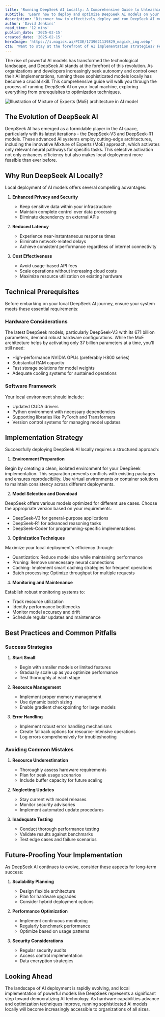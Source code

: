 ```yaml
---
title: 'Running DeepSeek AI Locally: A Comprehensive Guide to Unleashing AI Power on Your Machine'
subtitle: 'Learn how to deploy and optimize DeepSeek AI models on your local hardware'
description: 'Discover how to effectively deploy and run DeepSeek AI models on your local machine. This comprehensive guide covers everything from hardware requirements and software setup to optimization techniques and best practices for maintaining peak performance. Learn about the advantages of local AI deployment and how to avoid common pitfalls in implementation.'
author: 'David Jenkins'
read_time: '12 mins'
publish_date: '2025-02-15'
created_date: '2025-02-15'
heroImage: 'https://i.magick.ai/PIXE/1739621139829_magick_img.webp'
cta: 'Want to stay at the forefront of AI implementation strategies? Follow us on LinkedIn for regular updates on DeepSeek AI, local deployment tips, and success stories from industry practitioners!'
---
```


The rise of powerful AI models has transformed the technological landscape, and DeepSeek AI stands at the forefront of this revolution. As organizations and developers increasingly seek autonomy and control over their AI implementations, running these sophisticated models locally has become a crucial skill. This comprehensive guide will walk you through the process of running DeepSeek AI on your local machine, exploring everything from prerequisites to optimization techniques.

![Illustration of Mixture of Experts (MoE) architecture in AI model](https://i.magick.ai/PIXE/1739621139832_magick_img.webp)

## The Evolution of DeepSeek AI

DeepSeek AI has emerged as a formidable player in the AI space, particularly with its latest iterations - the DeepSeek-V3 and DeepSeek-R1 models. These advanced AI systems employ cutting-edge architectures, including the innovative Mixture of Experts (MoE) approach, which activates only relevant neural pathways for specific tasks. This selective activation not only enhances efficiency but also makes local deployment more feasible than ever before.

## Why Run DeepSeek AI Locally?

Local deployment of AI models offers several compelling advantages:

1. **Enhanced Privacy and Security**
   - Keep sensitive data within your infrastructure
   - Maintain complete control over data processing
   - Eliminate dependency on external APIs

2. **Reduced Latency**
   - Experience near-instantaneous response times
   - Eliminate network-related delays
   - Achieve consistent performance regardless of internet connectivity

3. **Cost Effectiveness**
   - Avoid usage-based API fees
   - Scale operations without increasing cloud costs
   - Maximize resource utilization on existing hardware

## Technical Prerequisites

Before embarking on your local DeepSeek AI journey, ensure your system meets these essential requirements:

### Hardware Considerations

The latest DeepSeek models, particularly DeepSeek-V3 with its 671 billion parameters, demand robust hardware configurations. While the MoE architecture helps by activating only 37 billion parameters at a time, you'll still need:

- High-performance NVIDIA GPUs (preferably H800 series)
- Substantial RAM capacity
- Fast storage solutions for model weights
- Adequate cooling systems for sustained operations

### Software Framework

Your local environment should include:

- Updated CUDA drivers
- Python environment with necessary dependencies
- Supporting libraries like PyTorch and Transformers
- Version control systems for managing model updates

## Implementation Strategy

Successfully deploying DeepSeek AI locally requires a structured approach:

1. **Environment Preparation**

Begin by creating a clean, isolated environment for your DeepSeek implementation. This separation prevents conflicts with existing packages and ensures reproducibility. Use virtual environments or container solutions to maintain consistency across different deployments.

2. **Model Selection and Download**

DeepSeek offers various models optimized for different use cases. Choose the appropriate version based on your requirements:

- DeepSeek-V3 for general-purpose applications
- DeepSeek-R1 for advanced reasoning tasks
- DeepSeek-Coder for programming-specific implementations

3. **Optimization Techniques**

Maximize your local deployment's efficiency through:

- Quantization: Reduce model size while maintaining performance
- Pruning: Remove unnecessary neural connections
- Caching: Implement smart caching strategies for frequent operations
- Batch processing: Optimize throughput for multiple requests

4. **Monitoring and Maintenance**

Establish robust monitoring systems to:

- Track resource utilization
- Identify performance bottlenecks
- Monitor model accuracy and drift
- Schedule regular updates and maintenance

## Best Practices and Common Pitfalls

### Success Strategies

1. **Start Small**
   - Begin with smaller models or limited features
   - Gradually scale up as you optimize performance
   - Test thoroughly at each stage

2. **Resource Management**
   - Implement proper memory management
   - Use dynamic batch sizing
   - Enable gradient checkpointing for large models

3. **Error Handling**
   - Implement robust error handling mechanisms
   - Create fallback options for resource-intensive operations
   - Log errors comprehensively for troubleshooting

### Avoiding Common Mistakes

1. **Resource Underestimation**
   - Thoroughly assess hardware requirements
   - Plan for peak usage scenarios
   - Include buffer capacity for future scaling

2. **Neglecting Updates**
   - Stay current with model releases
   - Monitor security advisories
   - Implement automated update procedures

3. **Inadequate Testing**
   - Conduct thorough performance testing
   - Validate results against benchmarks
   - Test edge cases and failure scenarios

## Future-Proofing Your Implementation

As DeepSeek AI continues to evolve, consider these aspects for long-term success:

1. **Scalability Planning**
   - Design flexible architecture
   - Plan for hardware upgrades
   - Consider hybrid deployment options

2. **Performance Optimization**
   - Implement continuous monitoring
   - Regularly benchmark performance
   - Optimize based on usage patterns

3. **Security Considerations**
   - Regular security audits
   - Access control implementation
   - Data encryption strategies

## Looking Ahead

The landscape of AI deployment is rapidly evolving, and local implementation of powerful models like DeepSeek represents a significant step toward democratizing AI technology. As hardware capabilities advance and optimization techniques improve, running sophisticated AI models locally will become increasingly accessible to organizations of all sizes.